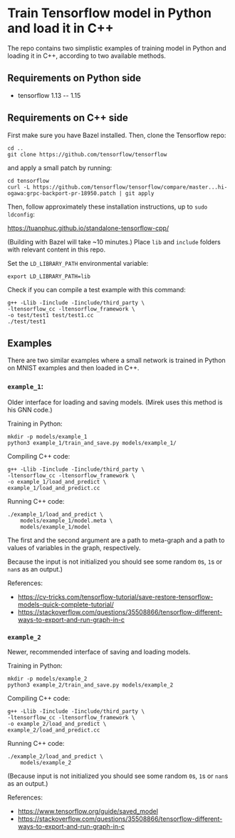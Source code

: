 # Train Tensorflow model in Python and load it in C++

The repo contains two simplistic examples of training model in Python and
loading it in C++, according to two available methods.


## Requirements on Python side
- tensorflow 1.13 -- 1.15


## Requirements on C++ side
First make sure you have Bazel installed. Then, clone the Tensorflow repo:
```
cd ..
git clone https://github.com/tensorflow/tensorflow
```
and apply a small patch by running:
```
cd tensorflow
curl -L https://github.com/tensorflow/tensorflow/compare/master...hi-ogawa:grpc-backport-pr-18950.patch | git apply
```
Then, follow approximately these installation instructions, up to
`sudo ldconfig`:

https://tuanphuc.github.io/standalone-tensorflow-cpp/

(Building with Bazel will take ~10 minutes.) Place `lib` and `include` folders
with relevant content in this repo.

Set the `LD_LIBRARY_PATH` environmental variable:
```
export LD_LIBRARY_PATH=lib
```

Check if you can compile a test example with this command:
```
g++ -Llib -Iinclude -Iinclude/third_party \
-ltensorflow_cc -ltensorflow_framework \
-o test/test1 test/test1.cc
./test/test1
```

## Examples

There are two similar examples where a small network is trained in Python on
MNIST examples and then loaded in C++.


### `example_1`:
Older interface for loading and saving models. (Mirek uses this method is his
GNN code.)

Training in Python:
```
mkdir -p models/example_1
python3 example_1/train_and_save.py models/example_1/
```

Compiling C++ code:
```
g++ -Llib -Iinclude -Iinclude/third_party \
-ltensorflow_cc -ltensorflow_framework \
-o example_1/load_and_predict \
example_1/load_and_predict.cc
```

Running C++ code:
```
./example_1/load_and_predict \
	models/example_1/model.meta \
	models/example_1/model
```

The first and the second argument are a path to meta-graph and a path to values
of variables in the graph, respectively.

Because the input is not initialized you should see some random `0`s, `1`s or
`nan`s as an output.)

References:
- https://cv-tricks.com/tensorflow-tutorial/save-restore-tensorflow-models-quick-complete-tutorial/
- https://stackoverflow.com/questions/35508866/tensorflow-different-ways-to-export-and-run-graph-in-c


### `example_2`
Newer, recommended interface of saving and loading models.

Training in Python:
```
mkdir -p models/example_2
python3 example_2/train_and_save.py models/example_2
```

Compiling C++ code:
```
g++ -Llib -Iinclude -Iinclude/third_party \
-ltensorflow_cc -ltensorflow_framework \
-o example_2/load_and_predict \
example_2/load_and_predict.cc
```

Running C++ code:
```
./example_2/load_and_predict \
	models/example_2
```

(Because input is not initialized you should see some random `0`s, `1`s or
`nan`s as an output.)

References:
- https://www.tensorflow.org/guide/saved_model
- https://stackoverflow.com/questions/35508866/tensorflow-different-ways-to-export-and-run-graph-in-c


